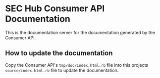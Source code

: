 # SEC Hub Consumer API Documentation

This is the documentation server for the documentation generated by the Consumer API.

## How to update the documentation

Copy the Consumer API's `tmp/doc/index.html.rb` file into this projects `source/index.html.rb` file
to update the documentation.
